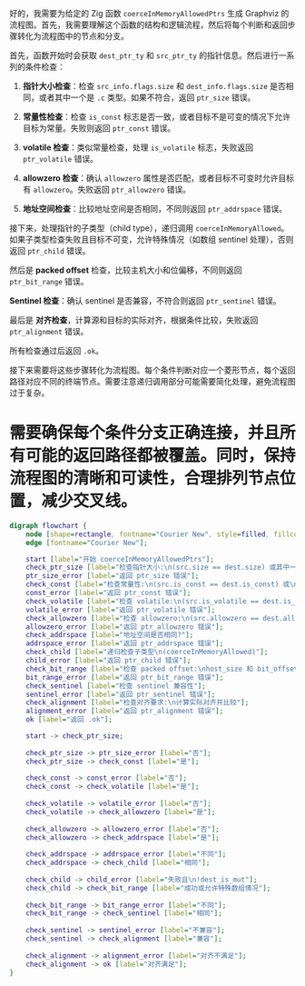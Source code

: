 好的，我需要为给定的 Zig 函数 `coerceInMemoryAllowedPtrs` 生成 Graphviz 的流程图。首先，我需要理解这个函数的结构和逻辑流程，然后将每个判断和返回步骤转化为流程图中的节点和分支。

首先，函数开始时会获取 `dest_ptr_ty` 和 `src_ptr_ty` 的指针信息。然后进行一系列的条件检查：

1. **指针大小检查**：检查 `src_info.flags.size` 和 `dest_info.flags.size` 是否相同，或者其中一个是 `.c` 类型。如果不符合，返回 `ptr_size` 错误。

2. **常量性检查**：检查 `is_const` 标志是否一致，或者目标不是可变的情况下允许目标为常量。失败则返回 `ptr_const` 错误。

3. **volatile 检查**：类似常量检查，处理 `is_volatile` 标志，失败返回 `ptr_volatile` 错误。

4. **allowzero 检查**：确认 `allowzero` 属性是否匹配，或者目标不可变时允许目标有 `allowzero`。失败返回 `ptr_allowzero` 错误。

5. **地址空间检查**：比较地址空间是否相同，不同则返回 `ptr_addrspace` 错误。

接下来，处理指针的子类型（child type），递归调用 `coerceInMemoryAllowed`。如果子类型检查失败且目标不可变，允许特殊情况（如数组 sentinel 处理），否则返回 `ptr_child` 错误。

然后是 **packed offset** 检查，比较主机大小和位偏移，不同则返回 `ptr_bit_range` 错误。

**Sentinel 检查**：确认 sentinel 是否兼容，不符合则返回 `ptr_sentinel` 错误。

最后是 **对齐检查**，计算源和目标的实际对齐，根据条件比较，失败返回 `ptr_alignment` 错误。

所有检查通过后返回 `.ok`。

接下来需要将这些步骤转化为流程图。每个条件判断对应一个菱形节点，每个返回路径对应不同的终端节点。需要注意递归调用部分可能需要简化处理，避免流程图过于复杂。

需要确保每个条件分支正确连接，并且所有可能的返回路径都被覆盖。同时，保持流程图的清晰和可读性，合理排列节点位置，减少交叉线。
================================================
```dot
digraph flowchart {
    node [shape=rectangle, fontname="Courier New", style=filled, fillcolor="#f0f0f0"];
    edge [fontname="Courier New"];

    start [label="开始 coerceInMemoryAllowedPtrs"];
    check_ptr_size [label="检查指针大小:\n(src.size == dest.size) 或其中一个是.c?"];
    ptr_size_error [label="返回 ptr_size 错误"];
    check_const [label="检查常量性:\n(src.is_const == dest.is_const) 或\n(!dest_is_mut 且 dest.is_const)"];
    const_error [label="返回 ptr_const 错误"];
    check_volatile [label="检查 volatile:\n(src.is_volatile == dest.is_volatile) 或\n(!dest_is_mut 且 dest.is_volatile)"];
    volatile_error [label="返回 ptr_volatile 错误"];
    check_allowzero [label="检查 allowzero:\n(src.allowzero == dest.allowzero) 或\n(!dest_is_mut 且 dest.allowzero)"];
    allowzero_error [label="返回 ptr_allowzero 错误"];
    check_addrspace [label="地址空间是否相同?"];
    addrspace_error [label="返回 ptr_addrspace 错误"];
    check_child [label="递归检查子类型\n(coerceInMemoryAllowed)"];
    child_error [label="返回 ptr_child 错误"];
    check_bit_range [label="检查 packed offset:\nhost_size 和 bit_offset 是否相同?"];
    bit_range_error [label="返回 ptr_bit_range 错误"];
    check_sentinel [label="检查 sentinel 兼容性"];
    sentinel_error [label="返回 ptr_sentinel 错误"];
    check_alignment [label="检查对齐要求:\n计算实际对齐并比较"];
    alignment_error [label="返回 ptr_alignment 错误"];
    ok [label="返回 .ok"];

    start -> check_ptr_size;
    
    check_ptr_size -> ptr_size_error [label="否"];
    check_ptr_size -> check_const [label="是"];
    
    check_const -> const_error [label="否"];
    check_const -> check_volatile [label="是"];
    
    check_volatile -> volatile_error [label="否"];
    check_volatile -> check_allowzero [label="是"];
    
    check_allowzero -> allowzero_error [label="否"];
    check_allowzero -> check_addrspace [label="是"];
    
    check_addrspace -> addrspace_error [label="不同"];
    check_addrspace -> check_child [label="相同"];
    
    check_child -> child_error [label="失败且\n!dest_is_mut"];
    check_child -> check_bit_range [label="成功或允许特殊数组情况"];
    
    check_bit_range -> bit_range_error [label="不同"];
    check_bit_range -> check_sentinel [label="相同"];
    
    check_sentinel -> sentinel_error [label="不兼容"];
    check_sentinel -> check_alignment [label="兼容"];
    
    check_alignment -> alignment_error [label="对齐不满足"];
    check_alignment -> ok [label="对齐满足"];
}
```